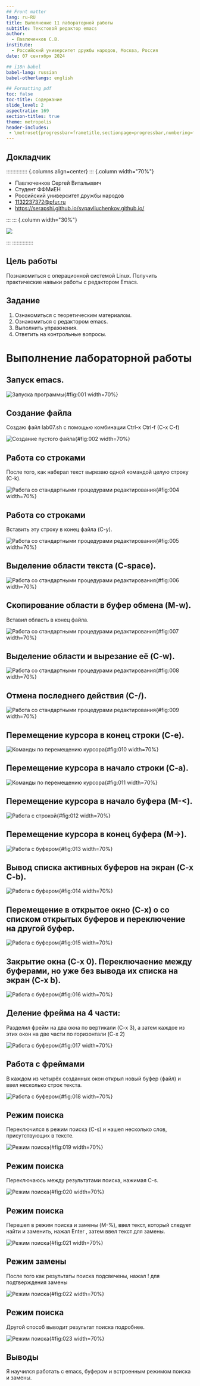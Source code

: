 ```yaml
---
## Front matter
lang: ru-RU
title: Выполнение 11 лабораторной работы
subtitle: Текстовой редактор emacs
author:
  - Павлюченков С.В.
institute:
  - Российский университет дружбы народов, Москва, Россия
date: 07 сентября 2024

## i18n babel
babel-lang: russian
babel-otherlangs: english

## Formatting pdf
toc: false
toc-title: Содержание
slide_level: 2
aspectratio: 169
section-titles: true
theme: metropolis
header-includes:
 - \metroset{progressbar=frametitle,sectionpage=progressbar,numbering=fraction}
---
```


## Докладчик

:::::::::::::: {.columns align=center}
::: {.column width="70%"}

  * Павлюченков Сергей Витальевич
  * Студент ФФМиЕН
  * Российский университет дружбы народов
  * [1132237372@pfur.ru](mailto:1132237372@pfur.ru)
  * <https://serapshi.github.io/svpavliuchenkov.github.io/>

:::
::: {.column width="30%"}

![](./image/my_photo.jpg)

:::
::::::::::::::

## Цель работы

Познакомиться с операционной системой Linux. Получить практические навыки работы с редактором Emacs.


## Задание

1. Ознакомиться с теоретическим материалом.
2. Ознакомиться с редактором emacs.
3. Выполнить упражнения.
4. Ответить на контрольные вопросы.


# Выполнение лабораторной работы

## Запуск emacs.

![Запуска программы](image/1.png){#fig:001 width=70%}

## Создание файла 

Создаю файл lab07.sh с помощью комбинации Ctrl-x Ctrl-f (C-x C-f)

![Создание пустого файла](image/2.png){#fig:002 width=70%}

## Работа со строками
После того, как наберал текст вырезаю одной командой целую строку (С-k).

![Работа со стандартными процедурами редактирования](image/4.png){#fig:004 width=70%}

##  Работа со строками 

Вставить эту строку в конец файла (C-y).

![Работа со стандартными процедурами редактирования](image/5.png){#fig:005 width=70%}

##  Выделение области текста (C-space).

![Работа со стандартными процедурами редактирования](image/6.png){#fig:006 width=70%}

## Скопирование области в буфер обмена (M-w).

 Вставил область в конец файла.

![Работа со стандартными процедурами редактирования](image/7.png){#fig:007 width=70%}

## Выделение области и вырезание её (C-w).

![Работа со стандартными процедурами редактирования](image/8.png){#fig:008 width=70%}

## Отмена последнего действия (C-/).

![Работа со стандартными процедурами редактирования](image/9.png){#fig:009 width=70%}

## Перемещение курсора в конец строки (C-e).

![Команды по перемещению курсора](image/10.png){#fig:010 width=70%}

## Перемещение курсора в начало строки (C-a).

![Команды по перемещению курсора](image/11.png){#fig:011 width=70%}

## Перемещение курсора в начало буфера (M-<).

![Работа с строкой](image/12.png){#fig:012 width=70%}

## Перемещение курсора в конец буфера (M->).

![Работа с буфером](image/13.png){#fig:013 width=70%}

## Вывод списка активных буферов на экран (C-x C-b).

![Работа с буфером](image/14.png){#fig:014 width=70%}

## Перемещение в открытое окно (C-x) o со списком открытых буферов и переключение на другой буфер.

![Работа с буфером](image/15.png){#fig:015 width=70%}

## Закрытие окна (C-x 0). Переключаение между буферами, но уже без вывода их списка на экран (C-x b).

![Работа с буфером](image/16.png){#fig:016 width=70%}

## Деление фрейма на 4 части: 

Разделил фрейм на два окна по вертикали (C-x 3), а затем каждое из этих окон на две части по горизонтали (C-x 2)

![Работа с буфером](image/17.png){#fig:017 width=70%}

## Работа с фреймами
В каждом из четырёх созданных окон открыл новый буфер (файл) и ввел несколько строк текста.


![Работа с буфером](image/18.png){#fig:018 width=70%}

## Режим поиска 

Переключился в режим поиска (C-s) и нашел несколько слов, присутствующих в тексте.

![Режим поиска](image/19.png){#fig:019 width=70%}

## Режим поиска 

Переключаюсь между результатами поиска, нажимая C-s.

![Режим поиска](image/20.png){#fig:020 width=70%}

## Режим поиска 
Перешел в режим поиска и замены (M-%), ввел текст, который следует найти и заменить, нажал Enter , затем ввел текст для замены. 

![Режим поиска](image/21.png){#fig:021 width=70%}

## Режим замены

После того как результаты поиска подсвечены, нажал ! для подтверждения замены


![Режим поиска](image/22.png){#fig:022 width=70%}

## Режим поиска

Другой способ выводит результат поиска подробнее.

![Режим поиска](image/23.png){#fig:023 width=70%}

## Выводы

Я научился работать с emacs, буфером и встроенным режимом поиска и замены.